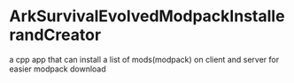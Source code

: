 # ArkSurvivalEvolvedModpackInstallerandCreator
a cpp app that  can install a list of mods(modpack) on client and server for easier modpack download
